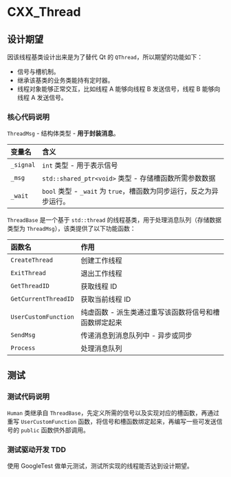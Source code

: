 # CXX_Thread

## 设计期望

因该线程基类设计出来是为了替代 Qt 的 `QThread`，所以期望的功能如下：

- 信号与槽机制。
- 继承该基类的业务类能持有定时器。
- 线程对象能够正常交互，比如线程 A 能够向线程 B 发送信号，线程 B 能够向线程 A 发送信号。

### 核心代码说明

`ThreadMsg` - 结构体类型 - **用于封装消息**。

| 变量名    | 含义                                                                |
| :-------- | :------------------------------------------------------------------ |
| `_signal` | `int` 类型 - 用于表示信号                                           |
| `_msg`    | `std::shared_ptr<void>` 类型 - 存储槽函数所需参数数据               |
| `_wait`   | `bool` 类型 - `_wait` 为 `true`，槽函数为同步运行，反之为异步运行。 |


`ThreadBase` 是一个基于 `std::thread` 的线程基类，用于处理消息队列（存储数据类型为 `ThreadMsg`），该类提供了以下功能函数：

| 函数名               | 作用                                                  |
| :------------------- | :---------------------------------------------------- |
| `CreateThread`       | 创建工作线程                                          |
| `ExitThread`         | 退出工作线程                                          |
| `GetThreadID`        | 获取线程 ID                                           |
| `GetCurrentThreadID` | 获取当前线程 ID                                       |
| `UserCustomFunction` | 纯虚函数 - 派生类通过重写该函数将信号和槽函数绑定起来 |
| `SendMsg`            | 传递消息到消息队列中 - 异步或同步                     |
| `Process`            | 处理消息队列                                          |

## 测试

### 测试代码说明

`Human` 类继承自 `ThreadBase`，先定义所需的信号以及实现对应的槽函数，再通过重写 `UserCustomFunction` 函数，将信号和槽函数绑定起来，再编写一些可发送信号的 `public` 函数供外部调用。

### 测试驱动开发 TDD

使用 GoogleTest 做单元测试，测试所实现的线程能否达到设计期望。
